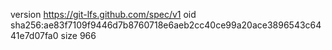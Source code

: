 version https://git-lfs.github.com/spec/v1
oid sha256:ae83f7109f9446d7b8760718e6aeb2cc40ce99a20ace3896543c6441e7d07fa0
size 966
